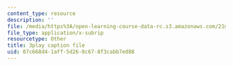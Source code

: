 ```yaml
---
content_type: resource
description: ''
file: /media/https%3A/open-learning-course-data-rc.s3.amazonaws.com/21m-355-musical-improvisation-spring-2013/07c668d41aff5d268c678f3cabb7ed88_ho1kCjRCjg8.vtt
file_type: application/x-subrip
resourcetype: Other
title: 3play caption file
uid: 07c668d4-1aff-5d26-8c67-8f3cabb7ed88
---
```

